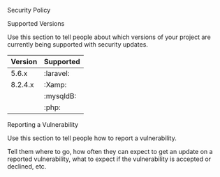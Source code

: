  Security Policy

 Supported Versions

Use this section to tell people about which versions of your project are
currently being supported with security updates.

| Version   | Supported          |
| -------   | ------------------ |
| 5.6.x     | :laravel:          |
| 8.2.4.x   | :Xamp:             |
|           | :mysqldB:          |
|           | :php:              |

 Reporting a Vulnerability

Use this section to tell people how to report a vulnerability.

Tell them where to go, how often they can expect to get an update on a
reported vulnerability, what to expect if the vulnerability is accepted or
declined, etc.

